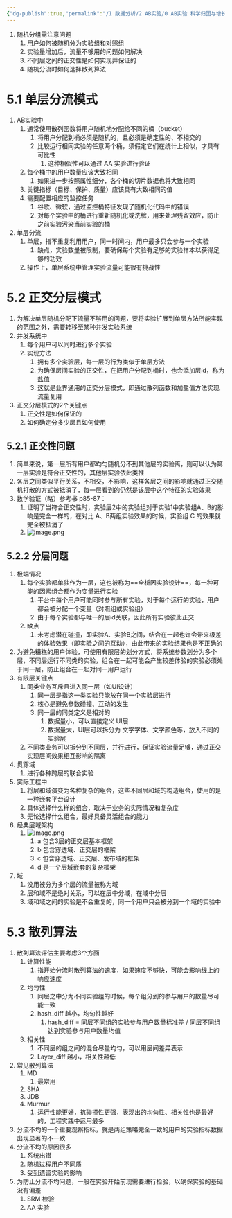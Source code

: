 ```yaml
---
{"dg-publish":true,"permalink":"/1 数据分析/2 AB实验/0 AB实验 科学归因与增长利器/2 深入 AB 实验/5 AB 实验的随机分流/","dgPassFrontmatter":true,"noteIcon":"","created":"2023-10-03T07:38:21.181+08:00","updated":"2023-11-27T13:14:50.410+08:00"}
---
```



1. 随机分组需注意问题
	1. 用户如何被随机分为实验组和对照组
	2. 实验量增加后，流量不够用的问题如何解决
	3. 不同层之间的正交性是如何实现并保证的
	4. 随机分流时如何选择散列算法
# 5.1 单层分流模式

1. AB实验中
	1. 通常使用散列函数将用户随机地分配给不同的桶（bucket）
		1. 将用户分配到桶必须是随机的，且必须是确定性的、不相交的
		2. 比较运行相同实验的任意两个桶，须假定它们在统计上相似，才具有可比性
			1. 这种相似性可以通过 AA 实验进行验证
	2. 每个桶中的用户数量应该大致相同
		1. 如果进一步按照属性细分，各个桶的切片数据也将大致相同
	3. 关键指标（目标、保护、质量）应该具有大致相同的值
	4. 需要配置相应的监控任务
		1. 谷歌、微软，通过监控桶特征发现了随机化代码中的错误
		2. 对每个实验中的桶进行重新随机化或洗牌，用来处理残留效应，防止之前实验污染当前实验的桶
2. 单层分流
	1. 单层，指不重复利用用户，同一时间内，用户最多只会参与一个实验
		1. 缺点，实验数量被限制，要确保每个实验有足够的实验样本以获得足够的功效
	2. 操作上，单层系统中管理实验流量可能很有挑战性
# 5.2 正交分层模式

1. 为解决单层随机分配下流量不够用的问题，要将实验扩展到单层方法所能实现的范围之外，需要转移至某种并发实验系统
2. 并发系统中
	1. 每个用户可以同时进行多个实验
	2. 实现方法
		1. 拥有多个实验层，每一层的行为类似于单层方法
		2. 为确保层间实验的正交性，在把用户分配到桶时，也会添加层id，称为盐值
		3. 这就是业界通用的正交分层模式，即通过散列函数和加盐值方法实现流量复用
3. 正交分层模式的2个关键点
	1. 正交性是如何保证的
	2. 如何确定分多少层且如何使用
## 5.2.1 正交性问题

1. 简单来说，第一层所有用户都均匀随机分不到其他层的实验离，则可以认为第一层实验是符合正交性的，其他层实验依此类推
2. 各层之间类似平行关系，不相交，不影响，这样各层之间的影响就通过正交随机打散的方式被抵消了，每一层看到的仍然是该层中这个特征的实验效果
3. 数学验证（略）参考书 p85-87：
	1. 证明了当符合正交性时，实验层2中的实验组对于实验1中实验组A、B的影响是完全一样的，在对比 A、B两组实验效果的时候，实验组 C 的效果就完全被抵消了
	2. ![image.png](https://xunhuanke-1309879741.cos.ap-nanjing.myqcloud.com/blog/20231127111114.png)

## 5.2.2 分层问题

1. 极端情况
	1. 每个实验都单独作为一层，这也被称为==全析因实验设计==，每一种可能的因素组合都作为变量进行实验
		1. 平台中每个用户可能同时参与所有实验，对于每个运行的实验，用户都会被分配一个变量（对照组或实验组）
		2. 由于每个实验都与唯一的层id关联，因此所有实验彼此正交
	2. 缺点
		1. 未考虑潜在碰撞，即实验A、实验B之间，结合在一起也许会带来极差的体验效果（即实验之间的互动），由此带来的实验结果也是不正确的
2. 为避免糟糕的用户体验，可使用有限层的划分方式，将系统参数划分为多个层，不同层运行不同类的实验，组合在一起可能会产生较差体验的实验必须处于同一层，防止组合在一起对同一用户运行
3. 有限层关键点
	1. 同类业务互斥且进入同一层（如UI设计）
		1. 同一层是指这一类实验只能放在同一个实验层进行
		2. 核心是避免参数碰撞、互动的发生
		3. 同一层的同类定义是相对的
			1. 数据量小，可以直接定义 UI层
			2. 数据量大，UI层可以拆分为 文字字体、文字颜色等，放入不同的实验层
	2. 不同类业务可以拆分到不同层，并行进行，保证实验流量足够，通过正交实现层间效果相互影响的隔离
4. 贯穿域
	1. 进行各种跨层的联合实验
5. 实际工程中
	1. 将层和域演变为各种复杂的组合，这些不同层和域的构造组合，使用的是一种嵌套平台设计
	2. 具体选择什么样的组合，取决于业务的实际情况和复杂度
	3. 无论选择什么组合，最好具备灵活组合的能力
6. 经典层域架构
	1. ![image.png](https://xunhuanke-1309879741.cos.ap-nanjing.myqcloud.com/blog/20231127112348.png)
		1. a 包含3层的正交层基本框架
		2. b 包含穿透域、正交层的框架
		3. c 包含穿透域、正交层、发布域的框架
		4. d 是一个层域嵌套的复杂框架
7. 域
	1. 没用被分为多个层的流量被称为域
	2. 层和域不是绝对关系，可以在层中分域，在域中分层
	3. 域和域之间的实验是不会重复的，同一个用户只会被分到一个域的实验中

# 5.3 散列算法

1. 散列算法评估主要考虑3个方面
	1. 计算性能
		1. 指开始分流时散列算法的速度，如果速度不够快，可能会影响线上的响应速度
	2. 均匀性
		1. 同层之中分为不同实验组的时候，每个组分到的参与用户的数量尽可能一致
		2. hash_diff 越小，均匀性越好
			1. hash_diff = 同层不同组的实验参与用户数量标准差 / 同层不同组达到实验参与用户数量均值
	3. 相关性
		1. 不同层的组之间的混合尽量均匀，可以用层间差异表示
		2. Layer_diff 越小，相关性越低
2. 常见散列算法
	1. MD
		1. 最常用
	2. SHA
	3. JDB
	4. Murmur
		1. 运行性能更好，抗碰撞性更强，表现出的均匀性、相关性也是最好的，工程实践中运用最多
3. 分流不均的一个重要观察指标，就是两组策略完全一致的用户的实验指标数据出现显著的不一致
4. 分流不均的原因很多
	1. 系统出错
	2. 随机过程用户不同质
	3. 受到遗留实验的影响
5. 为防止分流不均问题，一般在实验开始前现需要进行检验，以确保实验的基础没有偏差
	1. SRM 检验
	2. AA 实验